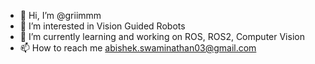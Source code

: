 - 👋 Hi, I’m @griimmm
- 👀 I’m interested in Vision Guided Robots
- 🌱 I’m currently learning and working on ROS, ROS2, Computer Vision
- 📫 How to reach me abishek.swaminathan03@gmail.com

<!---
griimmm/griimmm is a ✨ special ✨ repository because its `README.md` (this file) appears on your GitHub profile.
You can click the Preview link to take a look at your changes.
--->
